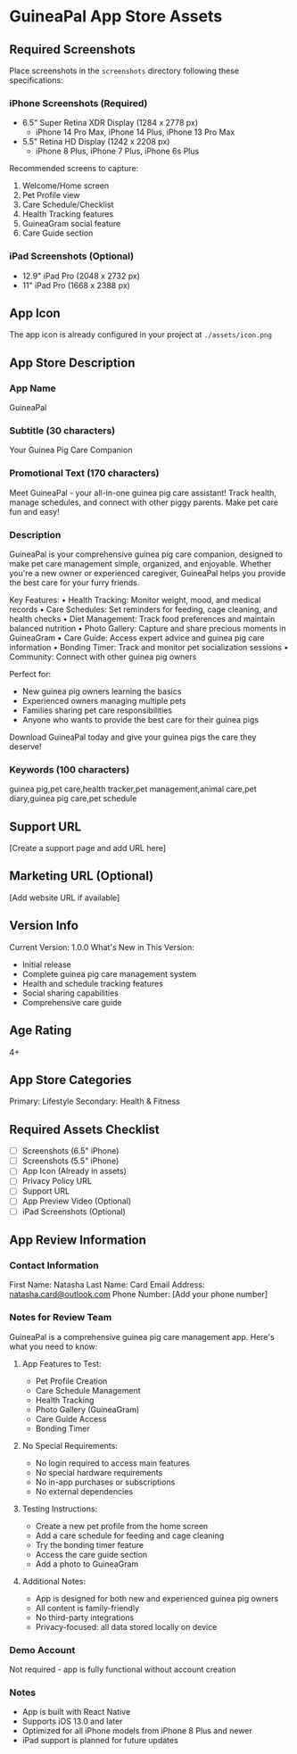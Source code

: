 # GuineaPal App Store Assets

## Required Screenshots
Place screenshots in the `screenshots` directory following these specifications:

### iPhone Screenshots (Required)
- 6.5" Super Retina XDR Display (1284 x 2778 px)
  - iPhone 14 Pro Max, iPhone 14 Plus, iPhone 13 Pro Max
- 5.5" Retina HD Display (1242 x 2208 px)
  - iPhone 8 Plus, iPhone 7 Plus, iPhone 6s Plus

Recommended screens to capture:
1. Welcome/Home screen
2. Pet Profile view
3. Care Schedule/Checklist
4. Health Tracking features
5. GuineaGram social feature
6. Care Guide section

### iPad Screenshots (Optional)
- 12.9" iPad Pro (2048 x 2732 px)
- 11" iPad Pro (1668 x 2388 px)

## App Icon
The app icon is already configured in your project at `./assets/icon.png`

## App Store Description

### App Name
GuineaPal

### Subtitle (30 characters)
Your Guinea Pig Care Companion

### Promotional Text (170 characters)
Meet GuineaPal - your all-in-one guinea pig care assistant! Track health, manage schedules, and connect with other piggy parents. Make pet care fun and easy!

### Description
GuineaPal is your comprehensive guinea pig care companion, designed to make pet care management simple, organized, and enjoyable. Whether you're a new owner or experienced caregiver, GuineaPal helps you provide the best care for your furry friends.

Key Features:
• Health Tracking: Monitor weight, mood, and medical records
• Care Schedules: Set reminders for feeding, cage cleaning, and health checks
• Diet Management: Track food preferences and maintain balanced nutrition
• Photo Gallery: Capture and share precious moments in GuineaGram
• Care Guide: Access expert advice and guinea pig care information
• Bonding Timer: Track and monitor pet socialization sessions
• Community: Connect with other guinea pig owners

Perfect for:
- New guinea pig owners learning the basics
- Experienced owners managing multiple pets
- Families sharing pet care responsibilities
- Anyone who wants to provide the best care for their guinea pigs

Download GuineaPal today and give your guinea pigs the care they deserve!

### Keywords (100 characters)
guinea pig,pet care,health tracker,pet management,animal care,pet diary,guinea pig care,pet schedule

## Support URL
[Create a support page and add URL here]

## Marketing URL (Optional)
[Add website URL if available]

## Version Info
Current Version: 1.0.0
What's New in This Version:
- Initial release
- Complete guinea pig care management system
- Health and schedule tracking features
- Social sharing capabilities
- Comprehensive care guide

## Age Rating
4+

## App Store Categories
Primary: Lifestyle
Secondary: Health & Fitness

## Required Assets Checklist
- [ ] Screenshots (6.5" iPhone)
- [ ] Screenshots (5.5" iPhone)
- [ ] App Icon (Already in assets)
- [ ] Privacy Policy URL
- [ ] Support URL
- [ ] App Preview Video (Optional)
- [ ] iPad Screenshots (Optional)

## App Review Information

### Contact Information
First Name: Natasha
Last Name: Card
Email Address: natasha.card@outlook.com
Phone Number: [Add your phone number]

### Notes for Review Team
GuineaPal is a comprehensive guinea pig care management app. Here's what you need to know:

1. App Features to Test:
   - Pet Profile Creation
   - Care Schedule Management
   - Health Tracking
   - Photo Gallery (GuineaGram)
   - Care Guide Access
   - Bonding Timer

2. No Special Requirements:
   - No login required to access main features
   - No special hardware requirements
   - No in-app purchases or subscriptions
   - No external dependencies

3. Testing Instructions:
   - Create a new pet profile from the home screen
   - Add a care schedule for feeding and cage cleaning
   - Try the bonding timer feature
   - Access the care guide section
   - Add a photo to GuineaGram

4. Additional Notes:
   - App is designed for both new and experienced guinea pig owners
   - All content is family-friendly
   - No third-party integrations
   - Privacy-focused: all data stored locally on device

### Demo Account
Not required - app is fully functional without account creation

### Notes
- App is built with React Native
- Supports iOS 13.0 and later
- Optimized for all iPhone models from iPhone 8 Plus and newer
- iPad support is planned for future updates 